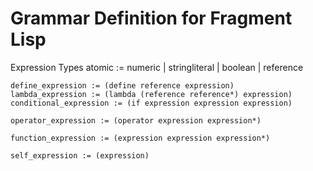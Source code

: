 # Grammar Definition for Fragment Lisp

Expression Types
    atomic := numeric | stringliteral | boolean | reference

    define_expression := (define reference expression)
    lambda_expression := (lambda (reference reference*) expression)
    conditional_expression := (if expression expression expression)

    operator_expression := (operator expression expression*)
    
    function_expression := (expression expression expression*)

    self_expression := (expression)
